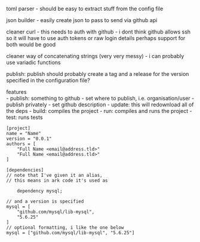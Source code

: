 toml parser
    - should be easy to extract stuff from the config
      file

json builder
    - easily create json to pass to send via
      github api

cleaner curl
    - this needs to auth with github
    - i dont think github allows ssh so it will
      have to use auth tokens or raw login details
      perhaps support for both would be good

cleaner way of concatenating strings (very very messy)
    - i can probably use variadic functions

publish:
    publish should probably create a tag and a release
    for the version specified in the configuration file?

features    
    - publish: something to github
        - set where to publish, i.e. organisation/user
        - publish privately
        - set github description
    - update: this will redownload all of the deps
    - build: compiles the project
    - run: compiles and runs the project
    - test: runs tests

    [project]
    name = "Name"
    version = "0.0.1"
    authors = [
        "Full Name <email@address.tld>"
        "Full Name <email@address.tld>"
    ]

    [dependencies]
    // note that I've given it an alias,
    // this means in ark code it's used as

        dependency mysql;                       

    // and a version is specified
    mysql = [
        "github.com/mysql/lib-mysql", 
        "5.6.25"
    ]
    // optional formatting, i like the one below
    mysql = ["github.com/mysql/lib-mysql", "5.6.25"]
